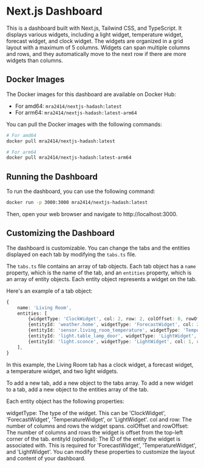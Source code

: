 # Next.js Dashboard

This is a dashboard built with Next.js, Tailwind CSS, and TypeScript. It displays various widgets, including a light widget, temperature widget, forecast widget, and clock widget. The widgets are organized in a grid layout with a maximum of 5 columns. Widgets can span multiple columns and rows, and they automatically move to the next row if there are more widgets than columns.

## Docker Images

The Docker images for this dashboard are available on Docker Hub:

- For amd64: `mra2414/nextjs-hadash:latest`
- For arm64: `mra2414/nextjs-hadash:latest-arm64`

You can pull the Docker images with the following commands:

```bash
# For amd64
docker pull mra2414/nextjs-hadash:latest

# For arm64
docker pull mra2414/nextjs-hadash:latest-arm64
```

## Running the Dashboard
To run the dashboard, you can use the following command:

```bash
docker run -p 3000:3000 mra2414/nextjs-hadash:latest
```

Then, open your web browser and navigate to http://localhost:3000.

## Customizing the Dashboard

The dashboard is customizable. You can change the tabs and the entities displayed on each tab by modifying the `tabs.ts` file.

The `tabs.ts` file contains an array of tab objects. Each tab object has a `name` property, which is the name of the tab, and an `entities` property, which is an array of entity objects. Each entity object represents a widget on the tab.

Here's an example of a tab object:

```typescript
{
    name: 'Living Room',
    entities: [
        {widgetType: 'ClockWidget', col: 2, row: 2, colOffset: 0, rowOffset: 0},
        {entityId: 'weather.home', widgetType: 'ForecastWidget', col: 2, row: 2, colOffset: -2, rowOffset: 2},
        {entityId: 'sensor.living_room_temperature', widgetType: 'TemperatureWidget', col: 1, row: 1, colOffset: 0, rowOffset: 0},
        {entityId: 'light.table_lamp_door', widgetType: 'LightWidget', col: 1, row: 1, colOffset: 0, rowOffset: 0},
        {entityId: 'light.sconce', widgetType: 'LightWidget', col: 1, row: 1, colOffset: 0, rowOffset: 0},
    ],
}
```
In this example, the Living Room tab has a clock widget, a forecast widget, a temperature widget, and two light widgets.

To add a new tab, add a new object to the tabs array. To add a new widget to a tab, add a new object to the entities array of the tab.

Each entity object has the following properties:

widgetType: The type of the widget. This can be 'ClockWidget', 'ForecastWidget', 'TemperatureWidget', or 'LightWidget'.
col and row: The number of columns and rows the widget spans.
colOffset and rowOffset: The number of columns and rows the widget is offset from the top-left corner of the tab.
entityId (optional): The ID of the entity the widget is associated with. This is required for 'ForecastWidget', 'TemperatureWidget', and 'LightWidget'.
You can modify these properties to customize the layout and content of your dashboard.